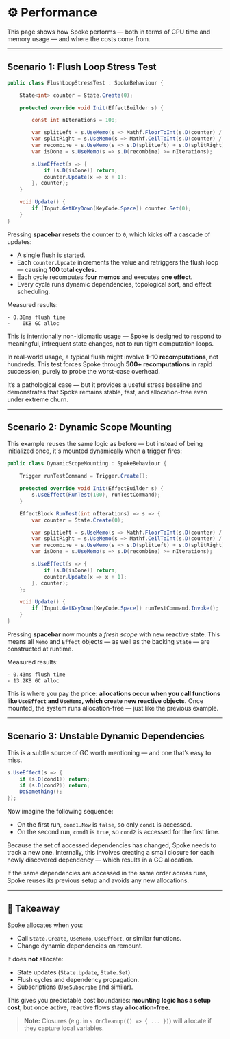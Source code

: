 # ⚙️ Performance

This page shows how Spoke performs — both in terms of CPU time and memory usage — and where the costs come from.

---

## Scenario 1: Flush Loop Stress Test

```csharp
public class FlushLoopStressTest : SpokeBehaviour {

    State<int> counter = State.Create(0);

    protected override void Init(EffectBuilder s) {

        const int nIterations = 100;

        var splitLeft = s.UseMemo(s => Mathf.FloorToInt(s.D(counter) / 2f));
        var splitRight = s.UseMemo(s => Mathf.CeilToInt(s.D(counter) / 2f));
        var recombine = s.UseMemo(s => s.D(splitLeft) + s.D(splitRight));
        var isDone = s.UseMemo(s => s.D(recombine) >= nIterations);

        s.UseEffect(s => {
            if (s.D(isDone)) return;
            counter.Update(x => x + 1);
        }, counter);
    }

    void Update() {
        if (Input.GetKeyDown(KeyCode.Space)) counter.Set(0);
    }
}
```

Pressing **spacebar** resets the counter to `0`, which kicks off a cascade of updates:

- A single flush is started.
- Each `counter.Update` increments the value and retriggers the flush loop — causing **100 total cycles.**
- Each cycle recomputes **four memos** and executes **one effect**.
- Every cycle runs dynamic dependencies, topological sort, and effect scheduling.

Measured results:

```
- 0.38ms flush time
-    0KB GC alloc
```

This is intentionally non-idiomatic usage — Spoke is designed to respond to meaningful, infrequent state changes, not to run tight computation loops.

In real-world usage, a typical flush might involve **1–10 recomputations**, not hundreds. This test forces Spoke through **500+ recomputations** in rapid succession, purely to probe the worst-case overhead.

It’s a pathological case — but it provides a useful stress baseline and demonstrates that Spoke remains stable, fast, and allocation-free even under extreme churn.

---

## Scenario 2: Dynamic Scope Mounting

This example reuses the same logic as before — but instead of being initialized once, it's mounted dynamically when a trigger fires:

```csharp
public class DynamicScopeMounting : SpokeBehaviour {

    Trigger runTestCommand = Trigger.Create();

    protected override void Init(EffectBuilder s) {
        s.UseEffect(RunTest(100), runTestCommand);
    }

    EffectBlock RunTest(int nIterations) => s => {
        var counter = State.Create(0);

        var splitLeft = s.UseMemo(s => Mathf.FloorToInt(s.D(counter) / 2f));
        var splitRight = s.UseMemo(s => Mathf.CeilToInt(s.D(counter) / 2f));
        var recombine = s.UseMemo(s => s.D(splitLeft) + s.D(splitRight));
        var isDone = s.UseMemo(s => s.D(recombine) >= nIterations);

        s.UseEffect(s => {
            if (s.D(isDone)) return;
            counter.Update(x => x + 1);
        }, counter);
    };

    void Update() {
        if (Input.GetKeyDown(KeyCode.Space)) runTestCommand.Invoke();
    }
}
```

Pressing **spacebar** now mounts a _fresh scope_ with new reactive state. This means all `Memo` and `Effect` objects — as well as the backing `State` — are constructed at runtime.

Measured results:

```
- 0.43ms flush time
- 13.2KB GC alloc
```

This is where you pay the price: **allocations occur when you call functions like `UseEffect` and `UseMemo`, which create new reactive objects.** Once mounted, the system runs allocation-free — just like the previous example.

---

## Scenario 3: Unstable Dynamic Dependencies

This is a subtle source of GC worth mentioning — and one that’s easy to miss.

```csharp
s.UseEffect(s => {
    if (s.D(cond1)) return;
    if (s.D(cond2)) return;
    DoSomething();
});
```

Now imagine the following sequence:

- On the first run, `cond1.Now` is `false`, so only `cond1` is accessed.
- On the second run, `cond1` is `true`, so `cond2` is accessed for the first time.

Because the set of accessed dependencies has changed, Spoke needs to track a new one. Internally, this involves creating a small closure for each newly discovered dependency — which results in a GC allocation.

If the same dependencies are accessed in the same order across runs, Spoke reuses its previous setup and avoids any new allocations.

---

## 🧠 Takeaway

Spoke allocates when you:

- Call `State.Create`, `UseMemo`, `UseEffect`, or similar functions.
- Change dynamic dependencies on remount.

It does **not** allocate:

- State updates (`State.Update`, `State.Set`).
- Flush cycles and dependency propagation.
- Subscriptions (`UseSubscribe` and similar).

This gives you predictable cost boundaries: **mounting logic has a setup cost**, but once active, reactive flows stay **allocation-free.**

> **Note:** Closures (e.g. in `s.OnCleanup(() => { ... })`) will allocate if they capture local variables.

